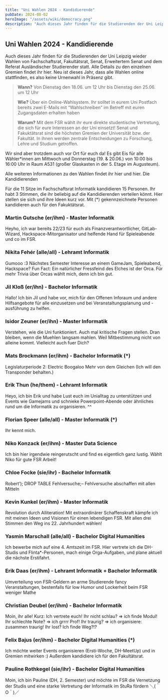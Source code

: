 ```yaml
---
title: "Uni Wahlen 2024 - Kandidierende"
pubDate: 2024-08-02
heroImage: "/assets/wiki/democracy.png"
description: "Auch dieses Jahr finden für die Studierenden der Uni Leipzig wieder Wahlen von Fachschaftsrat, Fakultätsrat, Senat, Erweitertem Senat und dem Referat Ausländischer Studierender statt."
---
```


## Uni Wahlen 2024 - Kandidierende

Auch dieses Jahr finden für die Studierenden der Uni Leipzig wieder Wahlen von Fachschaftsrat, Fakultätsrat, Senat, Erweitertem Senat und dem Referat Ausländischer Studierender statt. Alle Details zu den einzelnen Gremien findet ihr hier. Neu ist dieses Jahr, dass alle Wahlen online stattfinden, es also keine Urnenwahl in Präsenz gibt.

> **Wann?** Von Dienstag den 18.06. um 12 Uhr bis Dienstag den 25.06. um 12 Uhr
>
> **Wie?** Über ein Online-Wahlsystem. Ihr solltet in eurem Uni Postfach bereits zwei E-Mails mit “Wahlschreiben” im Betreff mit euren Zugangsdaten erhalten haben
>
> **Warum?** Mit dem FSR wählt ihr eure direkte studentische Vertretung, die sich für eure Interessen an der Uni einsetzt! Senat und Fakuktätsrat sind die höchsten Gremien der Universität bzw. der Fakultät. In ihnen werden zentrale Entscheidungen zu Forschung, Lehre und Studium getroffen.

Wir sind aber trotzdem auch vor Ort für euch da! Es gibt Eis für alle Wähler\*innen am Mittwoch und Donnerstag (19. & 20.06.) von 10:00 bis 16:00 Uhr in Raum A531 (großer Glaskasten in der 5. Etage im Augusteum).

Alle weiteren Informationen zu den Wahlen findet ihr hier und hier.
Die Kandidierenden

Für die 11 Sitze im Fachschaftsrat Informatik kandidieren 15 Personen. Ihr habt 3 Stimmen, die ihr beliebig auf die Kandidierenden verteilen könnt. Hier stellen sie sich und ihre Ideen kurz vor. Mit (\*) gekennzeichnete Personen kandidieren auch für den Fakuktätsrat.

### Martin Gutsche (er/ihm) - Master Informatik

Heyho, ich war bereits 22/23 für euch als Finanzverantwortlicher, GitLab-Wizard, Hackspace-Mitorganisator und helfende Hand für Spieleabende und co im FSR.

### Nikita Fehér (alle/all) - Lehramt Informatik

Gumooo :3 Nächstes Semester Interesse an einem GameJam, Spieleabend, Hackspace? Fun Fact: Ein natürlicher Fressfeind des Elches ist der Orca. Für mehr Trivia über Orcas wählt mich, denn ich bin gut.

### Jil Kloß (er/ihn) - Bachelor Informatik

Hallo! Ich bin Jil und habe vor, mich für den Offenen Inforaum und andere Hilfsangebote für alle einzusetzen und bei Veranstaltungsplanung und -ausführung zu helfen.

### Isidor Zeuner (er/ihn) - Master Informatik

Verstehen, wie die Uni funktioniert. Auch mal kritische Fragen stellen. Dran bleiben, wenn die Muehlen langsam mahlen. Weil Mitbestimmung nicht von alleine kommt. Vielleicht auch fuer Dich?

### Mats Brockmann (er/ihm) - Bachelor Informatik (\*)

Legislaturperiode 2: Electric Boogaloo Mehr von dem Gleichen (Ich will den Transponder behalten.)

### Erik Thun (he/them) - Lehramt Informatik

Heyo, ich bin Erik und habe Lust euch im Unialltag zu unterstützen und Events wie Gamejams und schnieke Powerpoint-Abende oder ähnliches rund um die Informatik zu organisieren. ^^

### Florian Speer (alle/all) - Master Informatik (\*)

Ihr kennt mich.

### Niko Konzack (er/ihm) - Master Data Science

Ich bin hier irgendwie reingerutscht und find es eigentlich ganz lustig. Wählt Niko für gute FSR Arbeit!

### Chloe Focke (sie/ihr) - Bachelor Informatik

Robert’); DROP TABLE Fehlversuche;– Fehlversuche abschaffen mit allen Mitteln

### Kevin Kunkel (er/ihm) - Master Informatik

Revolution durch Alliteration! Mit extraordinärer Schaffenskraft kämpfe ich mit meinen Ideen und Visionen für einen lebendigen FSR. Mit allen drei Stimmen den Weg ins 22. Jahrhundert wählen!

### Yasmin Marschall (alle/all) - Bachelor Digital Humanities

Ich bewerbe mich auf eine 4. Amtszeit im FSR. Hier vertrete ich die DH-Studis und Flinta\*-Personen, mach einige Orga-Aufgaben, und plane aktuell die nächste Erstifahrt.

### Erik Daas (er/ihm) - Lehramt Informatik + Bachelor Informatik

Umverteilung von FSR-Geldern an arme Studierende fancy Veranstaltungen, bestenfalls für low Humor und Lockerheit beim FSR weniger Mathe

### Christian Deubel (er/ihm) - Bachelor Informatik

Moin, ihr alle! Kurz: Ich vertrete euch! Ihr nicht schlau? => ich finde Modul! Ihr schlechte Note? => ich grrrr Prof! Ihr traurig? => ich organisiere: zusammen traurig! Ihr lost? Ich finde Weg?!?

### Felix Bajus (er/ihm) - Bachelor Digital Humanities (\*)

Ich möchte weiter Events organisieren (Ersti-Woche, DH-MeetUp) und in Gremien mitwirken :) Außerdem kandidiere ich für den Fakultätsrat.

### Pauline Rothkegel (sie/ihr) - Bachelor Digital Humanities

Moin, ich bin Pauline (DH, 2. Semester) und möchte im FSR die Vernetzung der Studis und eine starke Vertretung der Informatik im StuRa fördern ＼(＾O＾)／
